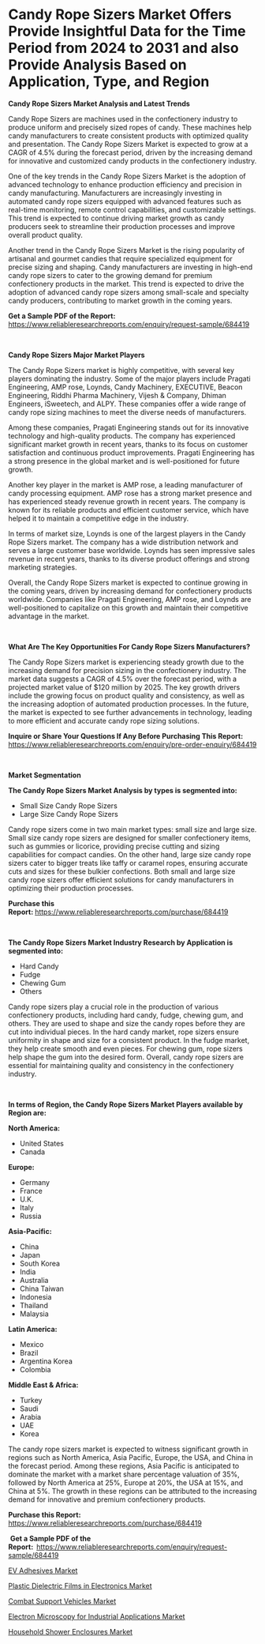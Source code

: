 <p><h1>Candy Rope Sizers Market Offers Provide Insightful Data for the Time Period from 2024 to 2031 and also Provide Analysis Based on Application, Type, and Region</h1></p><p><strong>Candy Rope Sizers Market Analysis and Latest Trends</strong></p>
<p><p>Candy Rope Sizers are machines used in the confectionery industry to produce uniform and precisely sized ropes of candy. These machines help candy manufacturers to create consistent products with optimized quality and presentation. The Candy Rope Sizers Market is expected to grow at a CAGR of 4.5% during the forecast period, driven by the increasing demand for innovative and customized candy products in the confectionery industry.</p><p>One of the key trends in the Candy Rope Sizers Market is the adoption of advanced technology to enhance production efficiency and precision in candy manufacturing. Manufacturers are increasingly investing in automated candy rope sizers equipped with advanced features such as real-time monitoring, remote control capabilities, and customizable settings. This trend is expected to continue driving market growth as candy producers seek to streamline their production processes and improve overall product quality.</p><p>Another trend in the Candy Rope Sizers Market is the rising popularity of artisanal and gourmet candies that require specialized equipment for precise sizing and shaping. Candy manufacturers are investing in high-end candy rope sizers to cater to the growing demand for premium confectionery products in the market. This trend is expected to drive the adoption of advanced candy rope sizers among small-scale and specialty candy producers, contributing to market growth in the coming years.</p></p>
<p><strong>Get a Sample PDF of the Report:&nbsp;</strong> <a href="https://www.reliableresearchreports.com/enquiry/request-sample/684419">https://www.reliableresearchreports.com/enquiry/request-sample/684419</a></p>
<p>&nbsp;</p>
<p><strong>Candy Rope Sizers Major Market Players</strong></p>
<p><p>The Candy Rope Sizers market is highly competitive, with several key players dominating the industry. Some of the major players include Pragati Engineering, AMP rose, Loynds, Candy Machinery, EXECUTIVE, Beacon Engineering, Riddhi Pharma Machinery, Vijesh & Company, Dhiman Engineers, iSweetech, and ALPY. These companies offer a wide range of candy rope sizing machines to meet the diverse needs of manufacturers.</p><p>Among these companies, Pragati Engineering stands out for its innovative technology and high-quality products. The company has experienced significant market growth in recent years, thanks to its focus on customer satisfaction and continuous product improvements. Pragati Engineering has a strong presence in the global market and is well-positioned for future growth.</p><p>Another key player in the market is AMP rose, a leading manufacturer of candy processing equipment. AMP rose has a strong market presence and has experienced steady revenue growth in recent years. The company is known for its reliable products and efficient customer service, which have helped it to maintain a competitive edge in the industry.</p><p>In terms of market size, Loynds is one of the largest players in the Candy Rope Sizers market. The company has a wide distribution network and serves a large customer base worldwide. Loynds has seen impressive sales revenue in recent years, thanks to its diverse product offerings and strong marketing strategies.</p><p>Overall, the Candy Rope Sizers market is expected to continue growing in the coming years, driven by increasing demand for confectionery products worldwide. Companies like Pragati Engineering, AMP rose, and Loynds are well-positioned to capitalize on this growth and maintain their competitive advantage in the market.</p></p>
<p>&nbsp;</p>
<p><strong>What Are The Key Opportunities For Candy Rope Sizers Manufacturers?</strong></p>
<p><p>The Candy Rope Sizers market is experiencing steady growth due to the increasing demand for precision sizing in the confectionery industry. The market data suggests a CAGR of 4.5% over the forecast period, with a projected market value of $120 million by 2025. The key growth drivers include the growing focus on product quality and consistency, as well as the increasing adoption of automated production processes. In the future, the market is expected to see further advancements in technology, leading to more efficient and accurate candy rope sizing solutions.</p></p>
<p><strong>Inquire or Share Your Questions If Any Before Purchasing This Report:</strong> <a href="https://www.reliableresearchreports.com/enquiry/pre-order-enquiry/684419">https://www.reliableresearchreports.com/enquiry/pre-order-enquiry/684419</a></p>
<p>&nbsp;</p>
<p><strong>Market Segmentation</strong></p>
<p><strong>The Candy Rope Sizers Market Analysis by types is segmented into:</strong></p>
<p><ul><li>Small Size Candy Rope Sizers</li><li>Large Size Candy Rope Sizers</li></ul></p>
<p><p>Candy rope sizers come in two main market types: small size and large size. Small size candy rope sizers are designed for smaller confectionery items, such as gummies or licorice, providing precise cutting and sizing capabilities for compact candies. On the other hand, large size candy rope sizers cater to bigger treats like taffy or caramel ropes, ensuring accurate cuts and sizes for these bulkier confections. Both small and large size candy rope sizers offer efficient solutions for candy manufacturers in optimizing their production processes.</p></p>
<p><strong>Purchase this Report:&nbsp;</strong><a href="https://www.reliableresearchreports.com/purchase/684419">https://www.reliableresearchreports.com/purchase/684419</a></p>
<p>&nbsp;</p>
<p><strong>The Candy Rope Sizers Market Industry Research by Application is segmented into:</strong></p>
<p><ul><li>Hard Candy</li><li>Fudge</li><li>Chewing Gum</li><li>Others</li></ul></p>
<p><p>Candy rope sizers play a crucial role in the production of various confectionery products, including hard candy, fudge, chewing gum, and others. They are used to shape and size the candy ropes before they are cut into individual pieces. In the hard candy market, rope sizers ensure uniformity in shape and size for a consistent product. In the fudge market, they help create smooth and even pieces. For chewing gum, rope sizers help shape the gum into the desired form. Overall, candy rope sizers are essential for maintaining quality and consistency in the confectionery industry.</p></p>
<p>&nbsp;</p>
<p><strong>In terms of Region, the Candy Rope Sizers Market Players available by Region are:</strong></p>
<p>
    <p> <strong> North America: </strong>
        <ul>
            <li>United States</li>
            <li>Canada</li>
        </ul>
        </p> 
    <p> <strong> Europe: </strong>
        <ul>
            <li>Germany</li>
            <li>France</li>
            <li>U.K.</li>
            <li>Italy</li>
            <li>Russia</li>
        </ul>
        </p> 
    <p> <strong> Asia-Pacific: </strong>
        <ul>
            <li>China</li>
            <li>Japan</li>
            <li>South Korea</li>
            <li>India</li>
            <li>Australia</li>
            <li>China Taiwan</li>
            <li>Indonesia</li>
            <li>Thailand</li>
            <li>Malaysia</li>
        </ul>
        </p> 
    <p> <strong> Latin America: </strong>
        <ul>
            <li>Mexico</li>
            <li>Brazil</li>
            <li>Argentina Korea</li>
            <li>Colombia</li>
        </ul>
        </p> 
    <p> <strong> Middle East & Africa: </strong>
        <ul>
            <li>Turkey</li>
            <li>Saudi</li>
            <li>Arabia</li>
            <li>UAE</li>
            <li>Korea</li>
        </ul>
    </p>
    </p>
<p><p>The candy rope sizers market is expected to witness significant growth in regions such as North America, Asia Pacific, Europe, the USA, and China in the forecast period. Among these regions, Asia Pacific is anticipated to dominate the market with a market share percentage valuation of 35%, followed by North America at 25%, Europe at 20%, the USA at 15%, and China at 5%. The growth in these regions can be attributed to the increasing demand for innovative and premium confectionery products.</p></p>
<p><strong>Purchase this Report: </strong><a href="https://www.reliableresearchreports.com/purchase/684419">https://www.reliableresearchreports.com/purchase/684419</a></p>
<p>&nbsp;<strong>Get a Sample PDF of the Report:&nbsp;&nbsp;</strong><a href="https://www.reliableresearchreports.com/enquiry/request-sample/684419">https://www.reliableresearchreports.com/enquiry/request-sample/684419</a></p>
<p><strong></strong></p>
<p><p><a href="https://cute-banjo-8ca.notion.site/EV-Adhesives-Market-Size-and-Growth-Market-Segmentation-Regional-and-Country-Breakdowns-and-Marke-3242e237de794015916b450a5ab7d98a">EV Adhesives Market</a></p><p><a href="https://view.publitas.com/reportprime-1/plastic-dielectric-films-in-electronics-market-centers-on-aspects-such-as-market-growth-market-share-market-opportunity-and-projected-forecasts-spanning-from-2024-to-2031/">Plastic Dielectric Films in Electronics Market</a></p><p><a href="https://view.publitas.com/reportprime-1/combat-support-vehicles-market-offer-valuable-insights-into-market-size-market-share-market-trends-and-projections-spanning-from-2024-to-2031/">Combat Support Vehicles Market</a></p><p><a href="https://shimmer-gardenia-37a.notion.site/Electron-Microscopy-for-Industrial-Applications-Market-Size-Market-Share-and-Global-Market-Analysis-3fd1036df15e458f850df2380c41dfcc">Electron Microscopy for Industrial Applications Market</a></p><p><a href="https://unruly-ladybug-44b.notion.site/Household-Shower-Enclosures-Market-Size-2024-2031-Global-Industrial-Analysis-Key-Geographical-Reg-d4a5d8bfed0744f7bb7d454cfb44fb14">Household Shower Enclosures Market</a></p></p>